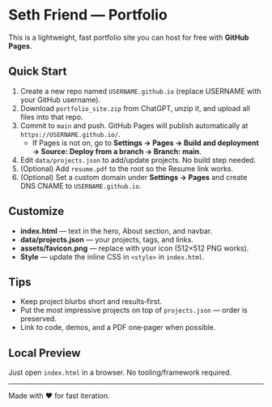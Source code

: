 # Seth Friend — Portfolio

This is a lightweight, fast portfolio site you can host for free with **GitHub Pages**.

## Quick Start
1. Create a new repo named `USERNAME.github.io` (replace USERNAME with your GitHub username).
2. Download `portfolio_site.zip` from ChatGPT, unzip it, and upload all files into that repo.
3. Commit to `main` and push. GitHub Pages will publish automatically at `https://USERNAME.github.io/`.
   - If Pages is not on, go to **Settings → Pages → Build and deployment → Source: Deploy from a branch → Branch: main**.
4. Edit `data/projects.json` to add/update projects. No build step needed.
5. (Optional) Add `resume.pdf` to the root so the Resume link works.
6. (Optional) Set a custom domain under **Settings → Pages** and create DNS CNAME to `USERNAME.github.io`.

## Customize
- **index.html** — text in the hero, About section, and navbar.
- **data/projects.json** — your projects, tags, and links.
- **assets/favicon.png** — replace with your icon (512×512 PNG works).
- **Style** — update the inline CSS in `<style>` in `index.html`.

## Tips
- Keep project blurbs short and results‑first.
- Put the most impressive projects on top of `projects.json` — order is preserved.
- Link to code, demos, and a PDF one‑pager when possible.

## Local Preview
Just open `index.html` in a browser. No tooling/framework required.

---
Made with ♥ for fast iteration.
